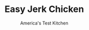 ---
layout: ../../layouts/MarkdownPostLayout.astro
title: Easy Jerk Chicken
author: America's Test Kitchen
pubDate: 2023-03-15
description: "Jerk chicken is covered in a flavorful mixture of ground chiles, herbs, and spices. We wanted our version to mimic the Jamaican favorite."
image_url: https://res.cloudinary.com/hksqkdlah/image/upload/ar_1:1,c_fill,dpr_2.0,f_auto,fl_lossy.progressive.strip_profile,g_faces:auto,q_auto:low,w_344/4263_sfs-chargrilledjerkchick-318256
tags: ["Main Courses","Caribbean","Chicken","Grilling & Barbecue"]
calories: 3756
protein: 57
carbohydrates: 16
fats: 
fiber: 2
ingredients: ["1 bunch, scallions, chopped","3 cloves, garlic, peeled","2 teaspoons, ground allspice","1 tablespoon, dried thyme","2 teaspoons, table salt","2 tablespoons, molasses","2 - 3 , habanero chiles, stemmed","1/4 cup, vegetable oil","3 pounds, bone-in, skin-on chicken thighs, legs, or breasts","1 , lime, cut into wedges"]
serves: 4
time: ""
instructions: ["Puree scallions, garlic, allspice, thyme, salt, molasses, chiles, and oil in food processor or blender until almost smooth, scraping down sides if necessary. Wearing latex gloves and working with one piece of chicken at a time, slide fingers between skin and meat to loosen skin, then rub 1 tablespoon spice mixture under skin of each piece and transfer chicken to gallon-sized zipper-lock bag. Pour remaining spice mixture over chicken, seal bag, and turn bag so that chicken pieces are covered with mixture. Refrigerate for at least 2 hours or up to 36 hours.","Light charcoal grill. When coals are covered with thin layer of gray ash, stack them 2 to 3 briquettes high on one side of grill and in single layer on other side. Set cooking grate in place, cover grill, and let heat 5 minutes. (If using gas grill, preheat grill, covered, with all burners on high; once grill is hot, leave one burner on high and turn other burners to low. In step 3, cook chicken covered.)","Remove chicken from bag and arrange skin side down over hot part of grill. Cook chicken until well browned on both sides, 3 to 5 minutes per side. Transfer chicken to cooler part of grill and continue to cook, turning occasionally, until very dark and fully cooked, 15 to 22 minutes. Serve with lime wedges."]
nutrition: ["1058 mg Potassium","568 mg Phosphorus","98 mg Calcium","4 mg Iron","103 mg Magnesium","1027 mg Sodium","4 mg Zinc","70 g Fat","16 mg Niacin (B3)","33 g Monounsaturated","14 g Polyunsaturated","52 mg Vitamin C","333 mg Cholesterol","16 g Saturated","2 g Fiber","38 µg Folate (food)","10 g Sugars","81 µg Vitamin K","294 g Water","16 g Carbs","38 µg Folate equivalent (total)","57 g Protein","4 mg Vitamin E","2 µg Vitamin B12","1 mg Vitamin B6","107 µg Vitamin A","939 kcal Energy","7 g Sugars, added","3756 calories"]
notes: "For a less spicy dish, remove the seeds and ribs before processing the chiles. If you cannot find habaneros, substitute 4 to 6 jalapeno chiles. This recipe can easily be doubled, but, depending on the size of your cooking grate, you may have to grill the chicken in two batches."
---
